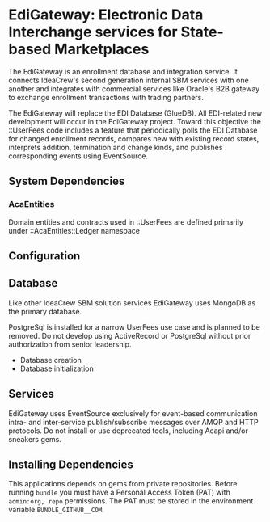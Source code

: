 # EdiGateway: Electronic Data Interchange services for State-based Marketplaces

The EdiGateway is an enrollment database and integration service. It connects IdeaCrew's second generation internal SBM services with one another and integrates with commercial services like Oracle's B2B gateway to exchange enrollment transactions with trading partners.

The EdiGateway will replace the EDI Database (GlueDB). All EDI-related new development
will occur in the EdiGateway project. Toward this objective the ::UserFees code includes a feature that periodically polls the EDI Database for changed enrollment records, compares new with existing record states, interprets addition, termination and change kinds, and publishes corresponding events using EventSource.

## System Dependencies

### AcaEntities

Domain entities and contracts used in ::UserFees are defined primarily under ::AcaEntities::Ledger namespace

## Configuration

## Database

Like other IdeaCrew SBM solution services EdiGateway uses MongoDB as the primary database.

PostgreSql is installed for a narrow UserFees use case and is planned to be removed. Do not develop using ActiveRecord or PostgreSql without prior authorization from senior leadership.

- Database creation
- Database initialization

## Services

EdiGateway uses EventSource exclusively for event-based communication intra- and inter-service publish/subscribe messages over AMQP and HTTP protocols. Do not install or use deprecated tools, including Acapi and/or sneakers gems.

## Installing Dependencies

This applications depends on gems from private repositories. Before running `bundle` you must have a Personal Access Token (PAT) with `admin:org, repo` permissions. The PAT must be stored in the environment variable `BUNDLE_GITHUB__COM`.